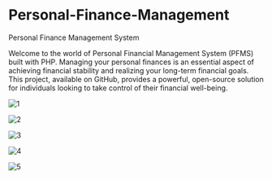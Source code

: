 # Personal-Finance-Management
Personal Finance Management System

Welcome to the world of Personal Financial Management System (PFMS) built with PHP. Managing your personal finances is an essential aspect of achieving financial stability and realizing your long-term financial goals. This project, available on GitHub, provides a powerful, open-source solution for individuals looking to take control of their financial well-being.

![1](https://github.com/MrTineth/Personal-Finance-Management/assets/106744622/151c4aa8-b46f-4620-9692-48b1f370f635)

![2](https://github.com/MrTineth/Personal-Finance-Management/assets/106744622/db2d3f33-920f-4245-8e5b-c40e9d8e71c4)

![3](https://github.com/MrTineth/Personal-Finance-Management/assets/106744622/b29966cd-0c71-4483-a5ec-40545253d594)

![4](https://github.com/MrTineth/Personal-Finance-Management/assets/106744622/45035bbe-7979-4b20-9672-d0e51af2b714)

![5](https://github.com/MrTineth/Personal-Finance-Management/assets/106744622/3962bc1b-af2a-4f66-abb8-4eb6fa468377)
